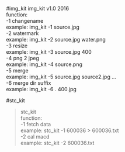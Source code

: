 #img_kit
img_kit v1.0 2016<br>
function:<br>
-1 changename<br>
example: img_kit -1 source.jpg<br>
-2 watermark<br>
example: img_kit -2 source.jpg water.png<br>
-3 resize<br>
example: img_kit -3 source.jpg 400<br>
-4 png 2 jpeg<br>
example: img_kit -4 source.png<br>
-5 merge<br>
example: img_kit -5 source.jpg source2.jpg ...<br>
-6 merge dir suffix<br>
example: img_kit -6 . 400.jpg<br>

#stc_kit
>stc_kit<br> 
function:<br>
-1  fetch data <br>
example: stc_kit -1 600036 > 600036.txt <br>
-2  cal macd  <br>
example: stc_kit -2 600036.txt <br>
